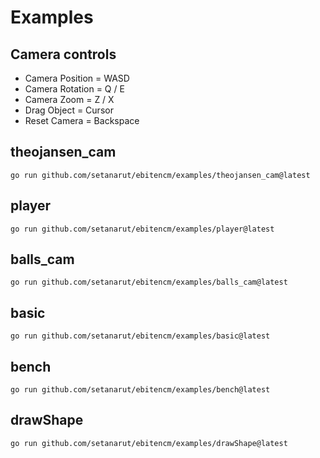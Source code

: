 # Examples

## Camera controls

- Camera Position = WASD
- Camera Rotation = Q / E
- Camera Zoom = Z / X
- Drag Object = Cursor
- Reset Camera = Backspace

## theojansen_cam

```
go run github.com/setanarut/ebitencm/examples/theojansen_cam@latest
```

## player

```
go run github.com/setanarut/ebitencm/examples/player@latest
```
## balls_cam

```
go run github.com/setanarut/ebitencm/examples/balls_cam@latest
```

## basic

```
go run github.com/setanarut/ebitencm/examples/basic@latest
```

## bench

```
go run github.com/setanarut/ebitencm/examples/bench@latest
```

## drawShape

```
go run github.com/setanarut/ebitencm/examples/drawShape@latest
```
